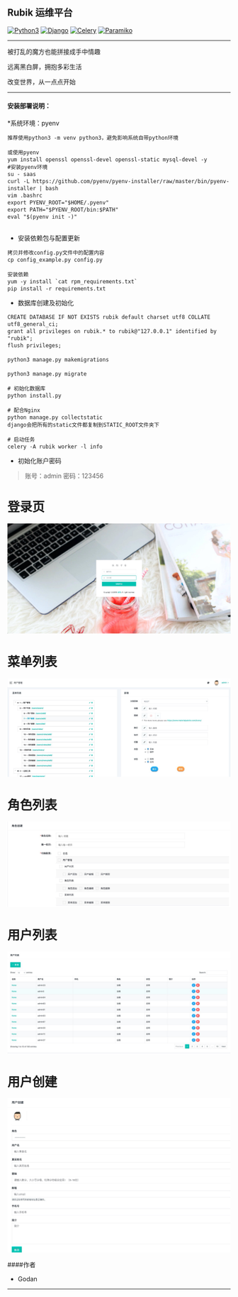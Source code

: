 ## Rubik 运维平台

[![Python3](https://img.shields.io/badge/python-3.6-green.svg?style=plastic)](https://www.python.org/)
[![Django](https://img.shields.io/badge/django-2.2-brightgreen.svg?style=plastic)](https://www.djangoproject.com/)
[![Celery](https://img.shields.io/badge/celery-4.1.0-blue.svg?style=plastic)](http://www.celeryproject.org/)
[![Paramiko](https://img.shields.io/badge/paramiko-2.4.1-green.svg?style=plastic)](http://www.paramiko.org/)


----

被打乱的魔方也能拼接成手中情趣

远离黑白屏，拥抱多彩生活

改变世界，从一点点开始

----

#### 安装部署说明：

*系统环境：pyenv
```angular2
推荐使用python3 -m venv python3，避免影响系统自带python环境

或使用pyenv
yum install openssl openssl-devel openssl-static mysql-devel -y
#安装pyenv环境
su - saas
curl -L https://github.com/pyenv/pyenv-installer/raw/master/bin/pyenv-installer | bash
vim .bashrc
export PYENV_ROOT="$HOME/.pyenv"
export PATH="$PYENV_ROOT/bin:$PATH"
eval "$(pyenv init -)"


```

* 安装依赖包与配置更新

```
拷贝并修改config.py文件中的配置内容
cp config_example.py config.py

安装依赖
yum -y install `cat rpm_requirements.txt`
pip install -r requirements.txt

```


* 数据库创建及初始化
```
CREATE DATABASE IF NOT EXISTS rubik default charset utf8 COLLATE utf8_general_ci;
grant all privileges on rubik.* to rubik@"127.0.0.1" identified by "rubik";
flush privileges;

python3 manage.py makemigrations 

python3 manage.py migrate

# 初始化数据库
python install.py

# 配合Nginx
python manage.py collectstatic
django会把所有的static文件都复制到STATIC_ROOT文件夹下

# 启动任务
celery -A rubik worker -l info

```

* 初始化账户密码
> 账号：admin
> 密码：123456  

# 登录页
![](https://github.com/Jonnter/rubik/blob/master/images/login.png)
# 菜单列表
![](https://github.com/Jonnter/rubik/blob/master/images/menu.png)
# 角色列表
![](https://github.com/Jonnter/rubik/blob/master/images/menu-create.png)
# 用户列表
![](https://github.com/Jonnter/rubik/blob/master/images/user.png)
# 用户创建
![](https://github.com/Jonnter/rubik/blob/master/images/user-create.png)



####作者
* Godan
----